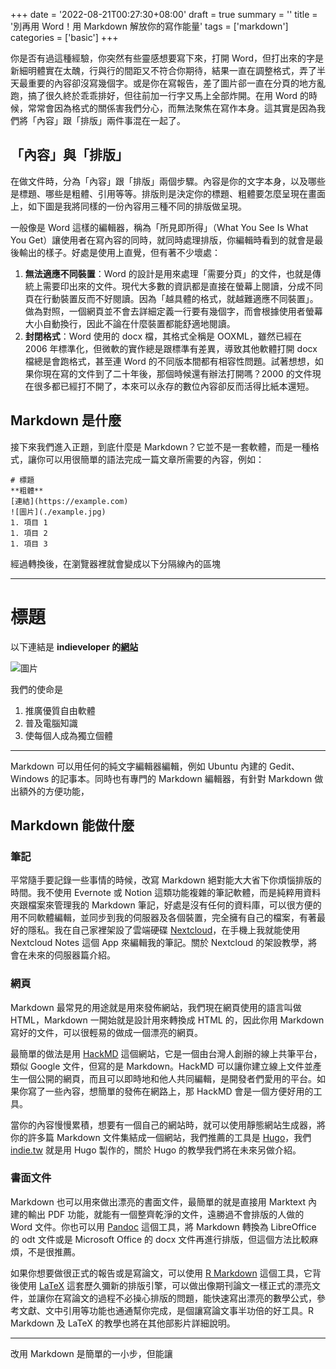 +++
date = '2022-08-21T00:27:30+08:00'
draft = true
summary = ''
title = '別再用 Word！用 Markdown 解放你的寫作能量'
tags = ['markdown']
categories = ['basic']
+++

你是否有過這種經驗，你突然有些靈感想要寫下來，打開 Word，但打出來的字是新細明體實在太醜，行與行的間距又不符合你期待，結果一直在調整格式，弄了半天最重要的內容卻沒寫幾個字。或是你在寫報告，差了圖片郤一直在分頁的地方亂跑，搞了很久終於乖乖排好，但往前加一行字又馬上全部炸開。在用 Word 的時候，常常會因為格式的關係害我們分心，而無法聚焦在寫作本身。這其實是因為我們將「內容」跟「排版」兩件事混在一起了。

## 「內容」與「排版」

在做文件時，分為「內容」跟「排版」兩個步驟。內容是你的文字本身，以及哪些是標題、哪些是粗體、引用等等。排版則是決定你的標題、粗體要怎麼呈現在畫面上，如下圖是我將同樣的一份內容用三種不同的排版做呈現。

一般像是 Word 這樣的編輯器，稱為「所見即所得」（What You See Is What You Get）讓使用者在寫內容的同時，就同時處理排版，你編輯時看到的就會是最後輸出的樣子。好處是使用上直覺，但有著不少壞處：

1. **無法適應不同裝置**：Word 的設計是用來處理「需要分頁」的文件，也就是傳統上需要印出來的文件。現代大多數的資訊都是直接在螢幕上閱讀，分成不同頁在行動裝置反而不好閱讀。因為「越具體的格式，就越難適應不同裝置」。做為對照，一個網頁並不會去詳細定義一行要有幾個字，而會根據使用者螢幕大小自動換行，因此不論在什麼裝置都能舒適地閱讀。
2. **封閉格式**：Word 使用的 docx 檔，其格式全稱是 OOXML，雖然已經在 2006 年標準化，但微軟的實作總是跟標準有差異，導致其他軟體打開 docx 檔總是會跑格式，甚至連 Word 的不同版本間都有相容性問題。試著想想，如果你現在寫的文件到了二十年後，那個時候還有辦法打開嗎？2000 的文件現在很多都已經打不開了，本來可以永存的數位內容卻反而活得比紙本還短。

## Markdown 是什麼

接下來我們進入正題，到底什麼是 Markdown？它並不是一套軟體，而是一種格式，讓你可以用很簡單的語法完成一篇文章所需要的內容，例如：

```
# 標題
**粗體**
[連結](https://example.com)
![圖片](./example.jpg)
1. 項目 1
1. 項目 2
1. 項目 3
```

經過轉換後，在瀏覽器裡就會變成以下分隔線內的區塊

---

# 標題

以下連結是 **indieveloper 的[網站](https://indie.tw)**

![圖片](./example.jpg)

我們的使命是

1. 推廣優質自由軟體
2. 普及電腦知識
3. 使每個人成為獨立個體

---

Markdown 可以用任何的純文字編輯器編輯，例如 Ubuntu 內建的 Gedit、Windows 的記事本。同時也有專門的 Markdown 編輯器，有針對 Markdown 做出額外的方便功能，

## Markdown 能做什麼

### 筆記

平常隨手要記錄一些事情的時候，改寫 Markdown 絕對能大大省下你煩惱排版的時間。我不使用 Evernote 或 Notion 這類功能複雜的筆記軟體，而是純粹用資料夾跟檔案來管理我的 Markdown 筆記，好處是沒有任何的資料庫，可以很方便的用不同軟體編輯，並同步到我的伺服器及各個裝置，完全擁有自己的檔案，有著最好的隱私。我在自己家裡架設了雲端硬碟 [Nextcloud](https://nextcloud.com)，在手機上我就能使用 Nextcloud Notes 這個 App 來編輯我的筆記。關於 Nextcloud 的架設教學，將會在未來的伺服器篇介紹。

### 網頁

Markdown 最常見的用途就是用來發佈網站，我們現在網頁使用的語言叫做 HTML，Markdown 一開始就是設計用來轉換成 HTML 的，因此你用 Markdown 寫好的文件，可以很輕易的做成一個漂亮的網頁。

最簡單的做法是用 [HackMD](https://hackmd.io) 這個網站，它是一個由台灣人創辦的線上共筆平台，類似 Google 文件，但寫的是 Markdown。HackMD 可以讓你建立線上文件並產生一個公開的網頁，而且可以即時地和他人共同編輯，是開發者們愛用的平台。如果你寫了一些內容，想簡單的發佈在網路上，那 HackMD 會是一個方便好用的工具。

當你的內容慢慢累積，想要有一個自己的網站時，就可以使用靜態網站生成器，將你的許多篇 Markdown 文件集結成一個網站，我們推薦的工具是 [Hugo](https://gohugo.io)，我們 [indie.tw](https://indie.tw) 就是用 Hugo 製作的，關於 Hugo 的教學我們將在未來另做介紹。

### 書面文件

Markdown 也可以用來做出漂亮的書面文件，最簡單的就是直接用 Marktext 內建的輸出 PDF 功能，就能有一個整齊乾淨的文件，遠勝過不會排版的人做的 Word 文件。你也可以用 [Pandoc](https://pandoc.org/) 這個工具，將 Markdown 轉換為 LibreOffice 的 odt 文件或是 Microsoft Office 的 docx 文件再進行排版，但這個方法比較麻煩，不是很推薦。

如果你想要做很正式的報告或是寫論文，可以使用 [R Markdown](https://rmarkdown.rstudio.com/) 這個工具，它背後使用 [LaTeX](https://www.latex-project.org/) 這套歷久彌新的排版引擎，可以做出像期刊論文一樣正式的漂亮文件，並讓你在寫論文的過程不必操心排版的問題，能快速寫出漂亮的數學公式，參考文獻、文中引用等功能也通通幫你完成，是個讓寫論文事半功倍的好工具。R Markdown 及 LaTeX 的教學也將在其他部影片詳細說明。

---

改用 Markdown 是簡單的一小步，但能讓
